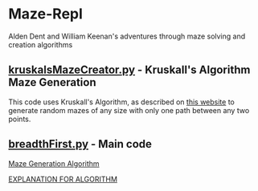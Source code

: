 # Maze-Repl
Alden Dent and William Keenan's adventures through maze solving and creation algorithms

## [kruskalsMazeCreator.py](https://github.com/willhk10/Maze-Repl/blob/main/kruskalsMazeCreator.py) - Kruskall's Algorithm Maze Generation
This code uses Kruskall's Algorithm, as described on [this website](https://weblog.jamisbuck.org/2011/1/3/maze-generation-kruskal-s-algorithm) to generate random mazes of any size with only one path between any two points.

## [breadthFirst.py](https://github.com/willhk10/Maze-Repl/blob/main/breadthFirst.py) - Main code

[Maze Generation Algorithm](https://github.com/willhk10/Maze-Repl/blob/main/kruskalsMazeCreator.py)

[EXPLANATION FOR ALGORITHM](http://weblog.jamisbuck.org/2011/1/3/maze-generation-kruskal-s-algorithm)

